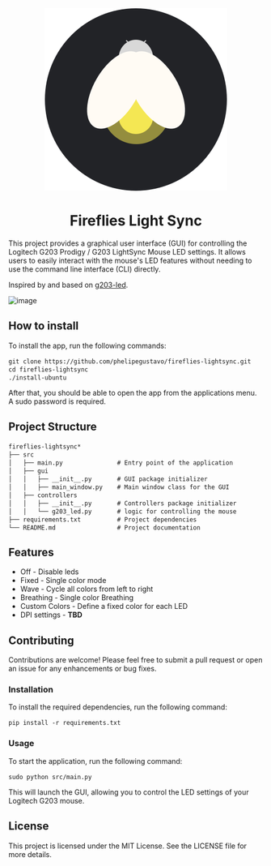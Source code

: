 <div align="center">
  <img src="./fireflies-light-sync.svg" />
</div>

<h1 align="center">
Fireflies Light Sync  
</h1>

This project provides a graphical user interface (GUI) for controlling the Logitech G203 Prodigy / G203 LightSync Mouse LED settings. It allows users to easily interact with the mouse's LED features without needing to use the command line interface (CLI) directly.

Inspired by and based on [g203-led](https://github.com/smasty/g203-led).

![image](https://github.com/user-attachments/assets/9bfdd926-b285-4899-bd10-0ae0c588d9c6)


## How to install

To install the app, run the following commands:

```
git clone https://github.com/phelipegustavo/fireflies-lightsync.git
cd fireflies-lightsync
./install-ubuntu
```

After that, you should be able to open the app from the applications menu. A sudo password is required.

## Project Structure

```
fireflies-lightsync*
├── src
│   ├── main.py               # Entry point of the application
│   ├── gui
│   │   ├── __init__.py       # GUI package initializer
│   │   ├── main_window.py    # Main window class for the GUI
│   ├── controllers
│   │   ├── __init__.py       # Controllers package initializer
│   │   └── g203_led.py       # logic for controlling the mouse
├── requirements.txt          # Project dependencies
└── README.md                 # Project documentation
```

## Features

- Off - Disable leds
- Fixed - Single color mode
- Wave - Cycle all colors from left to right
- Breathing - Single color Breathing
- Custom Colors - Define a fixed color for each LED
- DPI settings - **TBD**

## Contributing

Contributions are welcome! Please feel free to submit a pull request or open an issue for any enhancements or bug fixes.

### Installation

To install the required dependencies, run the following command:

```
pip install -r requirements.txt
```

### Usage

To start the application, run the following command:

```
sudo python src/main.py
```

This will launch the GUI, allowing you to control the LED settings of your Logitech G203 mouse.

## License

This project is licensed under the MIT License. See the LICENSE file for more details.
